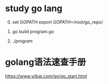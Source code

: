 # study go lang

0. set GOPATH
export GOPATH=/root/go_repo/

1. go build program.go

2.  ./program 



# golang语法速查手册

https://www.yiibai.com/go/go_start.html


